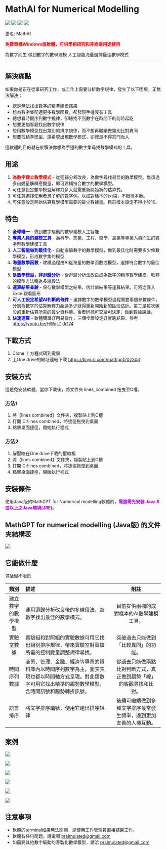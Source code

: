 # MathAI for Numerical Modelling

![](https://img.shields.io/badge/released%20date-March%202023-success) ![](https://img.shields.io/badge/language-C-success) ![](https://img.shields.io/static/v1?label=Function&message=Numerical%20modelling&color=yellow) ![](https://img.shields.io/static/v1?label=used%20way&message=right%20to%20use%20the%20Content%20for%20non-commercial%20purposes&color=yellow)

更名: MathAI

<b><font color="red">免費單機Windows版軟體，可供學術研究和非商業用途使用</font></b>

為數字而生   做到數字的數學建模   人工智能海量選擇最佳數學模式

---

## 解決痛點

如果你是正在從事研究工作，或工作上需要分析數字規律，發生了以下困境，正無法解決：

- 總是無法找出數字的精準建模結果
- 想為數字集配適更多數學函數，卻發現手邊沒有工具
- 總想看時間序列數字規律，卻總找不到數字在時間下的何時起訖
- 想要更加客觀找出數字規律
- 想用數學模型找出類別的排序規律，而不想再繼續做類別比對異同
- 想要找精準模型，還希望出現數學模式，卻總是不得其門而入

這軟體的目的就在於解決你想為手邊的數字集尋找數學模式的工具。

## 用途

1. <b><font color="red">為數字建立數學模式</font></b> - 從迴歸分析改良，為數字尋找最佳的數學模型。無須過多自變量解釋應變量，即可建構符合數字的數學模型。
2. 可任意設定數學模型解釋力多大就需重新開始新的估算式。
3. 可任意選擇使用者想了解的數字例。以成對樣本的txt檔，不限樣本量。
4. 可任意設定開始估算數學模型需要的最少數據量。目前版本設定不得小於10。

## 特色

1. <b><font color="blue">全球唯一</font></b> - 做到數字驅動的數學建模人工智能
2. <b><font color="blue">專業人員的建模工具</font></b> - 為科學、商業、工程、醫學、農業等專業人員而生的數字型數學建模工具
3. <b><font color="blue">人工智能做到最佳化</font></b> - 自動查驗數字的數學模型，做到最佳化時需要多少條數學模型，形成數字集的模型
4. <b><font color="blue">海量數學函數</font></b> - 建模過程由AI從海量的數學函數或模型，選擇符合數字的最佳模型
5. <b><font color="blue">是數學模型，非迴歸分析</font></b> - 從迴歸分析法改良成為數字的精準數學建模。軟體的模型方法稱為多線段法
6. <b><font color="blue">運算結果查驗</font></b> - 保存數學模型之結果、估計值結果等運算結果。可將之匯入Excel觀看圖形
7. <b><font color="blue">可人工設定希望AI判斷的條件</font></b> - 選擇數字的數學模型過程需要兩個參數條件，分別為數字的估算解釋力超過多少就得重新開始新的區段估計。第二是每次線段的重新估算所需的最少資料量。後者同樣可交給AI決定，做到數據說話。
8. <b><font color="blue">快速運算</font></b> - 軟體簡單好用易操作，三個步驟設定好就跑結果。參考：https://youtu.be/HWqU1jJr174

## 下載方式

1. Clone 上方程式碼到電腦
2. 上One drive的網址連結下載 https://tinyurl.com/mathgpt202303

## 安裝方式

這是免安裝軟體。當你下載後，將文件夾 lines_combined 拖曳至C槽。

### 方法1

1. 將【lines combined】文件夾，複製貼上到C槽
2. 打開 C:\lines combined，將捷徑拖曳到桌面
3. 點擊桌面捷徑，開始執行程式

### 方法2

1. 解壓縮在One drive下載的壓縮檔
2. 將【lines combined】文件夾，複製貼上到C槽
3. 打開 C:\lines combined，將捷徑拖曳到桌面
4. 點擊桌面捷徑，開始執行程式

## 安裝條件

使用Java版的MathGPT for Numerical modelling軟體前，<b><font color="brightgreen">電腦需先安裝 Java 8 或以上之Java環境(JRE)</font></b>。

## MathGPT for numerical modelling (Java版) 的文件夾結構表

![](https://github.com/meiyulee/MathGPT/blob/main/_pics/filestructure.png?raw=true)

## 它能做什麼

包括但不限於

|類別|描述|附註|
|:----:| :---- |:----:|
|建立數字的數學模型| 運用迴歸分析改良後的多線段法，為數字找出最佳的數學模式。|目前提供兩欄的成對樣本的AI數學建模工具。|
|實驗室數據|實驗組和對照組的實驗數據可用它找出組別排序規律，帶來實驗室對實驗所需的控制變量調整規律尋找。| 突破過去只能做到「比較異同」的功能。|
|時間序列數據|商業、管理、金融、經濟等專業的資料庫內以時間序列數字為主，圖表表現也都以時間軸方式呈現。對此類數字可用它找出精準的趨勢數學模型，含時間訊號和趨勢轉折訊號。| 從過去只能做兩點比對判斷方式，真正做到趨勢「線」的客觀尋找和比對。 |
|語言排序|將文字排序編號，使用它跑出排序規律|後續可繼續做到多種文字排序最常發生頻率，達到更加友善的人機互動。|

## 案例

![](https://github.com/meiyulee/MathGPT/blob/main/_pics/slide9.JPG?raw=true)

![](https://github.com/meiyulee/MathGPT/blob/main/_pics/slide10.JPG?raw=true)

![](https://github.com/meiyulee/MathGPT/blob/main/_pics/slide11.JPG?raw=true)

![](https://github.com/meiyulee/MathGPT/blob/main/_pics/slide12.JPG?raw=true)

![](https://github.com/meiyulee/MathGPT/blob/main/_pics/slide13.JPG?raw=true)

![](https://github.com/meiyulee/MathGPT/blob/main/_pics/slide14.JPG?raw=true)


## 注意事項

- 軟體的terminal如果無法關閉，請使用工作管理員直接結束工作。
- 軟體有任何問題，請電郵 prsimulated@gmail.com
- 如需要其他數字驅動的客製化數學模型，請洽 prsimulated@gmail.com
